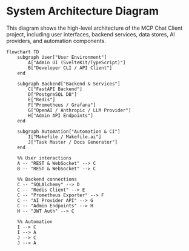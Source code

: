 # System Architecture Diagram

This diagram shows the high-level architecture of the MCP Chat Client project, including user interfaces, backend services, data stores, AI providers, and automation components.

```mermaid
flowchart TD
    subgraph User["User Environment"]
        A["Admin UI (SvelteKit/TypeScript)"]
        B["Developer CLI / API Client"]
    end

    subgraph Backend["Backend & Services"]
        C["FastAPI Backend"]
        D["PostgreSQL DB"]
        E["Redis"]
        F["Prometheus / Grafana"]
        G["OpenAI / Anthropic / LLM Provider"]
        H["Admin API Endpoints"]
    end

    subgraph Automation["Automation & CI"]
        I["Makefile / Makefile.ai"]
        J["Task Master / Docs Generator"]
    end

    %% User interactions
    A -- "REST & WebSocket" --> C
    B -- "REST & WebSocket" --> C

    %% Backend connections
    C -- "SQLAlchemy" --> D
    C -- "Redis Client" --> E
    C -- "Prometheus Exporter" --> F
    C -- "AI Provider API" --> G
    C -- "Admin Endpoints" --> H
    H -- "JWT Auth" --> C

    %% Automation
    I --> C
    I --> A
    J --> C
    J --> A
``` 